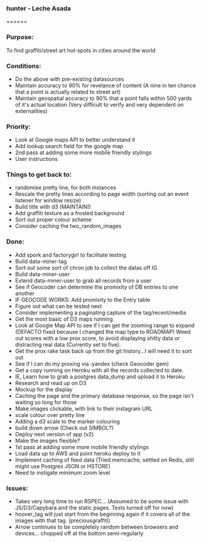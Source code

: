 ### hunter - Leche Asada
======

### Purpose:
To find graffiti/street art hot-spots in cities around the world

### Conditions:
 - Do the above with pre-existing datasources
 - Maintain accuracy to 90% for revelance of content (A nine in ten chance that a point is actually related to street art)
 - Maintain geospatial accuracy to 90% that a point falls within 500 yards of it's actual location (Very difficult to verify and very dependent on externalities)

### Priority:
 - Look at Google maps API to better understand it
 - Add lookup search field for the google map
 - 2nd pass at adding some more mobile friendly stylings
 - User instructions

### Things to get back to:
 - randomise pretty line, for both instances
 - Rescale the pretty lines according to page width (sorting out an event listener for window resize)
 - Build title with d3 (MAINTAIN!)
 - Add graffiti texture as a frosted background
 - Sort out proper colour scheme
 - Consider caching the two_random_images

### Done:
 - Add spork and factorygirl to facilitate testing
 - Build data-miner-tag
 - Sort out some sort of chron job to collect the datas off IG
 - Build data-miner-user
 - Extend data-miner-user to grab all records from a user
 - See if Geocoder can determine the promixity of DB entries to one another
 - IF GEOCODE WORKS: Add promixity to the Entry table
 - Figure out what can be tested next
 - Consider implementing a paginating capture of the tag/recent/media
 - Get the most basic of D3 maps running
 - Look at Google Map API to see if I can get the zooming range to expand (DEFACTO fixed because I changed the map type to ROADMAP)
Weed out scores with a low prox score, to avoid displaying shitty data or distracting real data (Currently set to five).
 - Get the prox rake task back up from the git history...I will need it to sort out
 - See if I can do my proxing via :yandex (check Geocoder gem)
 - Get a copy running on Heroku with all the records collected to date.
 - IE, Learn how to grab a postgres data_dump and upload it to Heroku
 - Research and read up on D3
 - Mockup for the display
 - Caching the page and the primary database response, so the page isn't waiting so long for those
 - Make images clickable, with link to their instagram URL
 - scale colour over pretty line
 - Adding a d3 scale to the marker colouring
 - build down arrow (Check out SIMBOL?)
  - Deploy next version of app (v2)
 - Make the images flexible?
 - 1st pass at adding some more mobile friendly stylings
 - Load data up to AWS and point heroku deploy to it
 - Implement caching of feed data (Tried memcache, settled on Redis, still might use Postgres JSON or HSTORE)
 - Need to instigate minimum zoom level


### Issues:
 - Takes very long time to run RSPEC... (Assumed to be some issue with JS/D3/Capybara and the static pages. Tests turned off for now)
 - hoover_tag will just start from the beginning again if it covers all of the images with that tag. (preciousgraffiti)
 - Arrow continues to be completely random between browsers and devices... chopped off at the bottom semi-regularly
